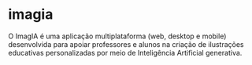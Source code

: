 # imagia
O ImagIA é uma aplicação multiplataforma (web, desktop e mobile) desenvolvida para apoiar professores e alunos na criação de ilustrações educativas personalizadas por meio de Inteligência Artificial generativa.

